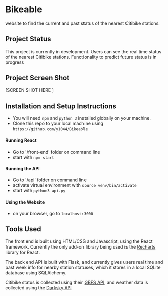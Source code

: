 # Bikeable
website to find the current and past status of the nearest Citibike stations.

## Project Status
This project is currently in development. Users can see the real time status of the nearest Citibike stations. Functionality to predict future status is in progress

## Project Screen Shot


[SCREEN SHOT HERE ]


## Installation and Setup Instructions


- You will need `npm` and `python 3` installed globally on your machine.  
- Clone this repo to your local machine using `https://github.com/y1044/Bikeable`

#### Running React

- Go to '/front-end' folder on command line
- start with `npm start`  

#### Running the API 

- Go to '/api' folder on command line
- activate virtual environment with `source venv/bin/activate` 
- start with `python3 api.py`  

#### Using the Website 

- on your browser, go to `localhost:3000`  

## Tools Used
The front end is built using HTML/CSS and Javascript, using the React framework. Currently the only add-on library being used is the [Recharts](https://recharts.org/en-US) library for React. 

The back end API is built with Flask, and currently gives users real time and past week info for nearby station statuses, which it stores in a local SQLite database using SQLAlchemy. 

Citibike status is collected using their [GBFS API](http://gbfs.citibikenyc.com/gbfs/gbfs.json), and weather data is collected using the [Darksky API](https://darksky.net/dev)
